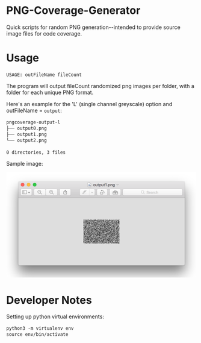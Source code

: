 # PNG-Coverage-Generator
Quick scripts for random PNG generation--intended to provide source image files for code coverage.

# Usage
```
USAGE: outFileName fileCount
```
The program will output fileCount randomized png images per folder, with a folder for each
unique PNG format.

Here's an example for the 'L' (single channel greyscale) option and outFileName = ```output```:
```
pngcoverage-output-l
├── output0.png
├── output1.png
└── output2.png

0 directories, 3 files
```
Sample image:

![](sample.png)



# Developer Notes

Setting up python virtual environments:
```
python3 -m virtualenv env
source env/bin/activate
```
